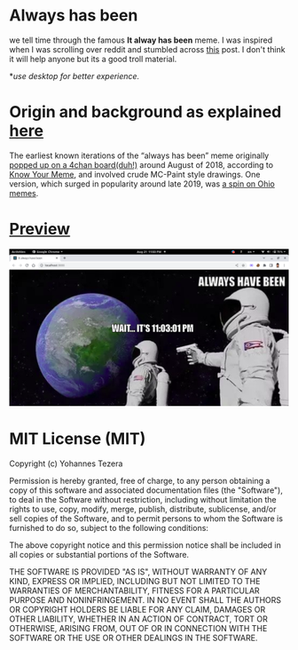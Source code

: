 # Always has been
we tell time through the famous **It alway has been** meme. I was inspired when I was scrolling
over reddit and stumbled across [this](https://www.reddit.com/r/ArduinoProjects/comments/i06i30/eink_clock/) post. I don't think it will help anyone but its a good troll material.

**use desktop for better experience.*

# Origin and background as explained [here](https://www.dailydot.com/unclick/always-has-been-memes/)
The earliest known iterations of the “always has been” meme originally [popped up on a 4chan board(duh!)](https://i.4pcdn.org/pol/1533661215801.jpg) around 
August of 2018, according to [Know Your Meme](https://knowyourmeme.com/memes/wait-its-all-ohio-always-has-been), and involved crude MC-Paint style drawings. One version, which 
surged in popularity around late 2019, was [a spin on Ohio memes](https://www.reddit.com/r/IHateOhio/comments/e8tmev/fuck_fuck_fuck_fuck_its_all_ohio_shit/).

# [Preview](https://always-hasbeen-time.netlify.app/)
![preview](./always_has_been_preview.png)

# MIT License (MIT)

Copyright (c) Yohannes Tezera

Permission is hereby granted, free of charge, to any person obtaining a copy of this software and associated documentation files (the "Software"), to deal in the Software without restriction, including without limitation the rights to use, copy, modify, merge, publish, distribute, sublicense, and/or sell copies of the Software, and to permit persons to whom the Software is furnished to do so, subject to the following conditions:

The above copyright notice and this permission notice shall be included in all copies or substantial portions of the Software.

THE SOFTWARE IS PROVIDED "AS IS", WITHOUT WARRANTY OF ANY KIND, EXPRESS OR IMPLIED, INCLUDING BUT NOT LIMITED TO THE WARRANTIES OF MERCHANTABILITY, FITNESS FOR A PARTICULAR PURPOSE AND NONINFRINGEMENT. IN NO EVENT SHALL THE AUTHORS OR COPYRIGHT HOLDERS BE LIABLE FOR ANY CLAIM, DAMAGES OR OTHER LIABILITY, WHETHER IN AN ACTION OF CONTRACT, TORT OR OTHERWISE, ARISING FROM, OUT OF OR IN CONNECTION WITH THE SOFTWARE OR THE USE OR OTHER DEALINGS IN THE SOFTWARE.